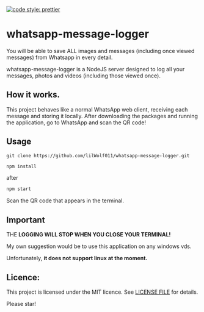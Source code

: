 [![code style: prettier](https://img.shields.io/badge/code_style-prettier-ff69b4.svg?style=flat-square)](https://github.com/prettier/prettier)

# whatsapp-message-logger

You will be able to save ALL images and messages (including once viewed messages) from Whatsapp in every detail.

whatsapp-message-logger is a NodeJS server designed to log all your messages, photos and videos (including those viewed once).

## How it works.

This project behaves like a normal WhatsApp web client, receiving each message and storing it locally. After downloading the packages and running the application, go to WhatsApp and scan the QR code!

## Usage
```git clone https://github.com/lilWolf011/whatsapp-message-logger.git```
```powershell
npm install
```

after

```javascript
npm start
```

Scan the QR code that appears in the terminal.

## Important

THE **LOGGING WILL STOP WHEN YOU CLOSE YOUR TERMINAL!**

My own suggestion would be to use this application on any windows vds.

Unfortunately, **it does not support linux at the moment.**

## Licence:

This project is licensed under the MIT licence. See [LICENSE FILE](LICENSE) for details.

Please star!
